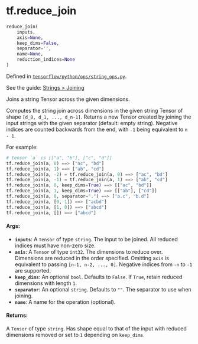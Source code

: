 <div itemscope itemtype="http://developers.google.com/ReferenceObject">
<meta itemprop="name" content="tf.reduce_join" />
</div>

# tf.reduce_join

``` python
reduce_join(
    inputs,
    axis=None,
    keep_dims=False,
    separator='',
    name=None,
    reduction_indices=None
)
```



Defined in [`tensorflow/python/ops/string_ops.py`](https://www.tensorflow.org/code/tensorflow/python/ops/string_ops.py).

See the guide: [Strings > Joining](../../../api_guides/python/string_ops.md#Joining)

Joins a string Tensor across the given dimensions.

Computes the string join across dimensions in the given string Tensor of shape
`[d_0, d_1, ..., d_n-1]`.  Returns a new Tensor created by joining the input
strings with the given separator (default: empty string).  Negative indices are
counted backwards from the end, with `-1` being equivalent to `n - 1`.

For example:

```python
# tensor `a` is [["a", "b"], ["c", "d"]]
tf.reduce_join(a, 0) ==> ["ac", "bd"]
tf.reduce_join(a, 1) ==> ["ab", "cd"]
tf.reduce_join(a, -2) = tf.reduce_join(a, 0) ==> ["ac", "bd"]
tf.reduce_join(a, -1) = tf.reduce_join(a, 1) ==> ["ab", "cd"]
tf.reduce_join(a, 0, keep_dims=True) ==> [["ac", "bd"]]
tf.reduce_join(a, 1, keep_dims=True) ==> [["ab"], ["cd"]]
tf.reduce_join(a, 0, separator=".") ==> ["a.c", "b.d"]
tf.reduce_join(a, [0, 1]) ==> ["acbd"]
tf.reduce_join(a, [1, 0]) ==> ["abcd"]
tf.reduce_join(a, []) ==> ["abcd"]
```

#### Args:

* <b>`inputs`</b>: A `Tensor` of type `string`.
    The input to be joined.  All reduced indices must have non-zero size.
* <b>`axis`</b>: A `Tensor` of type `int32`.
    The dimensions to reduce over.  Dimensions are reduced in the
    order specified.  Omitting `axis` is equivalent to passing
    `[n-1, n-2, ..., 0]`.  Negative indices from `-n` to `-1` are supported.
* <b>`keep_dims`</b>: An optional `bool`. Defaults to `False`.
    If `True`, retain reduced dimensions with length `1`.
* <b>`separator`</b>: An optional `string`. Defaults to `""`.
    The separator to use when joining.
* <b>`name`</b>: A name for the operation (optional).


#### Returns:

A `Tensor` of type `string`.
Has shape equal to that of the input with reduced dimensions removed or
set to `1` depending on `keep_dims`.
